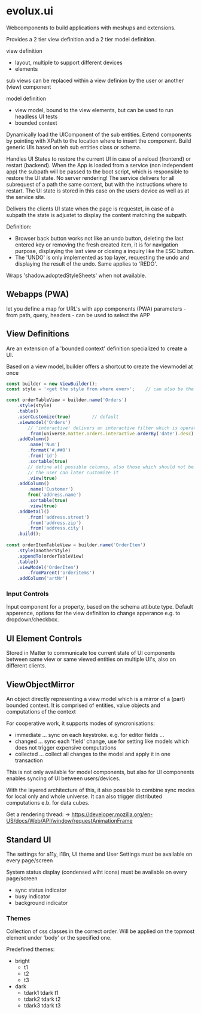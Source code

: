 evolux.ui
=========

Webcomponents to build applications with meshups and extensions. 

Provides a 2 tier view definition and a 2 tier model definition.

view definition
- layout, multiple to support different devices
- elements

sub views can be replaced within a view definion by the user or another (view) component

model definition
- view model, bound to the view elements, but can be used to run headless UI tests
- bounded context

Dynamically load the UIComponent of the sub entities.
Extend components by pointing with XPath to the location where to insert the component.
Build generic UIs based on teh sub entities class or schema.

Handles UI States to restore the current UI in case of a reload (frontend) or restart (backend).
When the App is loaded from a service (non independent app) the subpath will be passed to the boot script, which
is responsible to restore the UI state. No server rendering!
The service delivers for all subrequest of a path the same content, but with the instructions where to restart.
The UI state is stored in this case on the users device as well as at the service site. 

Delivers the clients UI state when the page is requestet, in case of a subpath the state is adjustet to display the
content matching the subpath.

Definition: 
- Browser back button works not like an undo button, deleting the last entered key or removing the 
fresh created item, it is for navigation purpose, displaying the last view or closing a inquiry like the ESC button.
- The 'UNDO' is only implemented as top layer, requesting the undo and displaying the result of the undo. Same applies to 'REDO'.

Wraps 'shadow.adoptedStyleSheets' when not available.

## Webapps (PWA)
let you define a map for URL's with app components (PWA)
parameters - from path, query, headers - can be used to select the APP


## View Definitions
Are an extension of a 'bounded context' definition specialized to create a UI.

Based on a view model, builder offers a shortcut to create the viewmodel at once

````js
const builder = new ViewBuilder();
const style = '<get the style from where ever>';    // can also be the result of StyleBuilder

const orderTableView = builder.name('Orders')
    .style(style)
    .table()
    .userCustomize(true)        // default
    .viewmodel('Orders')
        // 'interactive' delivers an interactive filter which is operated by the table
        .from(universe.matter.orders.interactive.orderBy('date').desc)    
    .addColumn()
        .name('Num')
        .format('#,##0')
        .from('id')
        .sortable(true)
        // define all possible columns, also those which should not be displayed by default --> .view(false)
        // the user can later customize it
        .view(true)             
    .addColumn()
        .name('Customer')
        from('address.name')
        .sortable(true)
        .view(true)
    .addDetail()
        .from('address.street')
        .from('address.zip')
        .from('address.city')
    .build();
    
const orderItemTableView = builder.name('OrderItem')
    .style(anotherStyle)
    .appendTo(orderTableView)
    .table()
    .viewModel('OrderItem')
        .fromParent('orderitems')
    .addColumn('artNr')

````

### Input Controls
Input component for a property, based on the schema attibute type. 
Default apperence, options for the view definition to change apperance e.g. to dropdown/checkbox.

## UI Element Controls
Stored in Matter to communicate toe current state of UI components between same view or same viewed entities on
multiple UI's, also on different clients.

## ViewObjectMirror
An object directly representing a view model which is a mirror of a (part) bounded context. It is comprised 
of entities, value objects and computations of the context

For cooperative work, it supports modes of syncronisations:
- immediate ... sync on each keystroke. e.g. for editor fields ...
- changed   ... sync each 'field' change, use for setting like models which does not trigger expensive computations
- collected ... collect all changes to the model and apply it in one transaction

This is not only available for model components, but also for UI components enables syncing of UI between users/devices.

With the layered architecture of this, it also possible to combine sync modes for local only and whole universe.
It can also trigger distributed computations e.b. for data cubes.

Get a rendering thread:
-> https://developer.mozilla.org/en-US/docs/Web/API/window/requestAnimationFrame 

## Standard UI
The settings for a11y, i18n, UI theme and User Settings must be available on every page/screen

System status display (condensed wiht icons) must be available on every page/screen
- sync status indicator
- busy indicator
- background indicator

### Themes
Collection of css classes in the correct order. Will be applied on the topmost element under 'body' or the
specified one.

Predefined themes:
- bright
    - t1
    - t2
    - t3
- dark
    - tdark1 tdark t1
    - tdark2 tdark t2
    - tdark3 tdark t3

